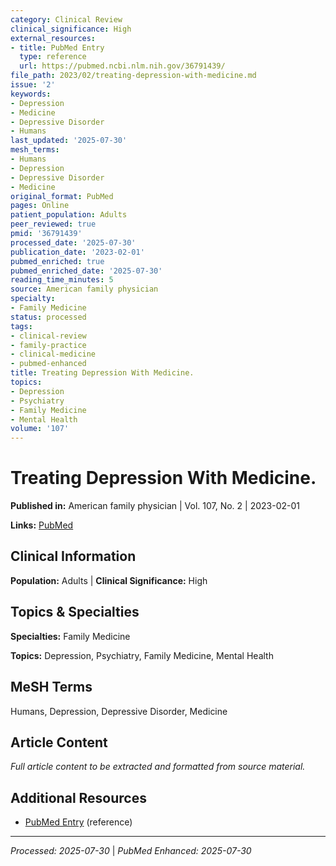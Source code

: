 ```yaml
---
category: Clinical Review
clinical_significance: High
external_resources:
- title: PubMed Entry
  type: reference
  url: https://pubmed.ncbi.nlm.nih.gov/36791439/
file_path: 2023/02/treating-depression-with-medicine.md
issue: '2'
keywords:
- Depression
- Medicine
- Depressive Disorder
- Humans
last_updated: '2025-07-30'
mesh_terms:
- Humans
- Depression
- Depressive Disorder
- Medicine
original_format: PubMed
pages: Online
patient_population: Adults
peer_reviewed: true
pmid: '36791439'
processed_date: '2025-07-30'
publication_date: '2023-02-01'
pubmed_enriched: true
pubmed_enriched_date: '2025-07-30'
reading_time_minutes: 5
source: American family physician
specialty:
- Family Medicine
status: processed
tags:
- clinical-review
- family-practice
- clinical-medicine
- pubmed-enhanced
title: Treating Depression With Medicine.
topics:
- Depression
- Psychiatry
- Family Medicine
- Mental Health
volume: '107'
---
```


# Treating Depression With Medicine.

**Published in:** American family physician | Vol. 107, No. 2 | 2023-02-01

**Links:** [PubMed](https://pubmed.ncbi.nlm.nih.gov/36791439/)

## Clinical Information

**Population:** Adults | **Clinical Significance:** High

## Topics & Specialties

**Specialties:** Family Medicine

**Topics:** Depression, Psychiatry, Family Medicine, Mental Health

## MeSH Terms

Humans, Depression, Depressive Disorder, Medicine

## Article Content

*Full article content to be extracted and formatted from source material.*

## Additional Resources

- [PubMed Entry](https://pubmed.ncbi.nlm.nih.gov/36791439/) (reference)

---

*Processed: 2025-07-30* | *PubMed Enhanced: 2025-07-30*
